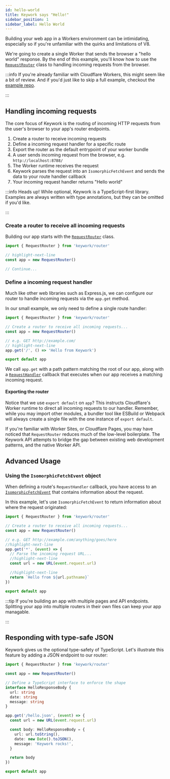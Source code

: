 ```yaml
---
id: hello-world
title: Keywork says "Hello!"
sidebar_position: 1
sidebar_label: Hello World
---
```


Building your web app in a Workers environment can be intimidating,
especially so if you're unfamiliar with the quirks and limitations of V8.

We're going to create a single Worker that sends the browser a "hello world" response.
By the end of this example, you'll know how to use the [`RequestRouter`](/modules/router/classes/RequestRouter)
class to handling incoming requests from the browser.

:::info
If you're already familiar with Cloudflare Workers, this might seem like a bit of review.
And if you'd just like to skip a full example, checkout the [example repo](https://github.com/nirrius/keywork-starter-kit).

:::

## Handling incoming requests

The core focus of Keywork is the routing of incoming HTTP requests from the user's browser
to your app's router endpoints.

1. Create a router to receive incoming requests
2. Define a incoming request handler for a specific route
3. Export the router as the default entrypoint of your worker bundle
4. A user sends incoming request from the browser, e.g. `http://localhost:8788/`
5. The Worker runtime receives the request
6. Keywork parses the request into an `IsomorphicFetchEvent` and sends the data to your route handler callback
7. Your incoming request handler returns "Hello world"

:::info
Heads up! While optional, Keywork is a TypeScript-first library.
Examples are always written with type annotations, but they can be omitted if you'd like.

:::

### Create a router to receive all incoming requests

Building our app starts with the [`RequestRouter`](/modules/router/classes/RequestRouter)
class.

```ts title="worker.ts" showLineNumbers
import { RequestRouter } from 'keywork/router'

// highlight-next-line
const app = new RequestRouter()

// Continue...
```

### Define a incoming request handler

Much like other web libraries such as Express.js,
we can configure our router to handle incoming requests via the `app.get` method.

In our small example, we only need to define a single route handler:

```ts title="worker.ts" showLineNumbers
import { RequestRouter } from 'keywork/router'

// Create a router to receive all incoming requests...
const app = new RequestRouter()

// e.g. GET http://example.com/
// highlight-next-line
app.get('/', () => 'Hello from Keywork')

export default app
```

We call `app.get` with a path pattern matching the root of our app,
along with a [`RequestHandler`](/modules/router/interfaces/RequestHandler)
callback that executes when our app receives a matching incoming request.

#### Exporting the router

Notice that we use `export default` on `app`?
This instructs Cloudflare's Worker runtime to direct all incoming requests to our handler.
Remember, while you may import other modules, a bundler tool like ESBuild or Webpack
will always create a single file with the one instance of `export default`.

If you're familiar with Worker Sites, or Cloudflare Pages, you may have noticed that
`RequestRouter` reduces much of the low-level boilerplate.
The Keywork API attempts to bridge the gap between existing web development patterns,
and the native Worker API.

## Advanced Usage

### Using the `IsomorphicFetchEvent` object

When defining a route's `RequestHandler` callback, you have access to an [`IsomorphicFetchEvent`](/modules/events/classes/IsomorphicFetchEvent) that contains information about the request.

In this example, let's use `IsomorphicFetchEvent` to return information about where the request originated:

```ts title="worker.ts" showLineNumbers
import { RequestRouter } from 'keywork/router'

// Create a router to receive all incoming requests...
const app = new RequestRouter()

// e.g. GET http://example.com/anything/goes/here
//highlight-next-line
app.get('*', (event) => {
  // Parse the incoming request URL...
  //highlight-next-line
  const url = new URL(event.request.url)

  //highlight-next-line
  return `Hello from ${url.pathname}`
})

export default app
```

:::tip
If you're building an app with multiple pages and API endpoints.
Splitting your app into multiple routers in their own files can keep your app managable.

:::

## Responding with type-safe JSON

Keywork gives us the optional type-safety of TypeScript.
Let's illustrate this feature by adding a JSON endpoint to our router:

```ts title=_worker.ts
import { RequestRouter } from 'keywork/router'

const app = new RequestRouter()

// Define a TypeScript interface to enforce the shape
interface HelloResponseBody {
  url: string
  date: string
  message: string
}

app.get('/hello.json', (event) => {
  const url = new URL(event.request.url)

  const body: HelloResponseBody = {
    url: url.toString(),
    date: new Date().toJSON(),
    message: 'Keywork rocks!',
  }

  return body
})

export default app
```
